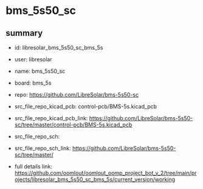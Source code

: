 # bms_5s50_sc
 
## summary 
* id: libresolar_bms_5s50_sc_bms_5s
* user: libresolar
* name: bms_5s50_sc
* board: bms_5s
* repo: https://github.com/LibreSolar/bms-5s50-sc
* src_file_repo_kicad_pcb: control-pcb/BMS-5s.kicad_pcb
* src_file_repo_kicad_pcb_link: https://github.com/LibreSolar/bms-5s50-sc/tree/master/control-pcb/BMS-5s.kicad_pcb


* src_file_repo_sch: 
* src_file_repo_sch_link: https://github.com/LibreSolar/bms-5s50-sc/tree/master/
* full details link: https://github.com/oomlout/oomlout_oomp_project_bot_v_2/tree/main/projects/libresolar_bms_5s50_sc_bms_5s/current_version/working  







